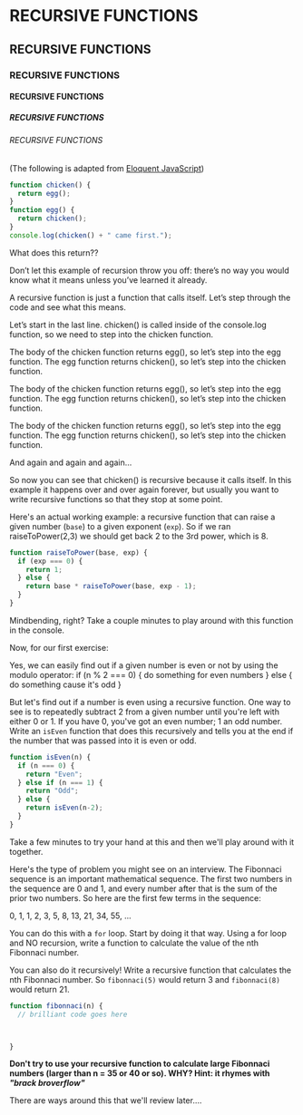 # RECURSIVE FUNCTIONS
## RECURSIVE FUNCTIONS
### RECURSIVE FUNCTIONS
#### RECURSIVE FUNCTIONS
##### RECURSIVE FUNCTIONS
###### RECURSIVE FUNCTIONS

(The following is adapted from [Eloquent JavaScript](http://watchandcode.com/courses/eloquent-javascript-the-annotated-version/lectures/206284))

```js
function chicken() {
  return egg();
}
function egg() {
  return chicken();
}
console.log(chicken() + " came first.");
```

What does this return??

Don’t let this example of recursion throw you off: there’s no way you would know what it means unless you’ve learned it already.

A recursive function is just a function that calls itself. Let’s step through the code and see what this means.

Let’s start in the last line. chicken() is called inside of the console.log function, so we need to step into the chicken function.

The body of the chicken function returns egg(), so let’s step into the egg function.
The egg function returns chicken(), so let’s step into the chicken function.

The body of the chicken function returns egg(), so let’s step into the egg function.
The egg function returns chicken(), so let’s step into the chicken function.

The body of the chicken function returns egg(), so let’s step into the egg function.
The egg function returns chicken(), so let’s step into the chicken function.

And again and again and again…

So now you can see that chicken() is recursive because it calls itself. In this example it happens over and over again forever, but usually you want to write recursive functions so that they stop at some point.

Here's an actual working example: a recursive function that can raise a given number (`base`) to a given exponent (`exp`). So if we ran raiseToPower(2,3) we should get back 2 to the 3rd power, which is 8.

```js
function raiseToPower(base, exp) {
  if (exp === 0) {
    return 1;
  } else {
    return base * raiseToPower(base, exp - 1);
  }
}
```

Mindbending, right? Take a couple minutes to play around with this function in the console.

Now, for our first exercise:

Yes, we can easily find out if a given number is even or not by using the modulo operator:
if (n % 2 === 0) { do something for even numbers } else { do something cause it's odd }

But let's find out if a number is even using a recursive function. One way to see is to repeatedly subtract 2 from a given number until you're left with either 0 or 1. If you have 0, you've got an even number; 1 an odd number. Write an `isEven` function that does this recursively and tells you at the end if the number that was passed into it is even or odd.

```js
function isEven(n) {
  if (n === 0) {
    return "Even";
  } else if (n === 1) {
    return "Odd";
  } else {
    return isEven(n-2);
  }
}
```

Take a few minutes to try your hand at this and then we'll play around with it together.

Here's the type of problem you might see on an interview. The Fibonnaci sequence is an important mathematical sequence. The first two numbers in the sequence are 0 and 1, and every number after that is the sum of the prior two numbers. So here are the first few terms in the sequence:

0, 1, 1, 2, 3, 5, 8, 13, 21, 34, 55, ...

You can do this with a `for` loop. Start by doing it that way. Using a for loop and NO recursion, write a function to calculate the value of the nth Fibonnaci number.

You can also do it recursively! Write a recursive function that calculates the nth Fibonnaci number. So `fibonnaci(5)` would return 3 and `fibonnaci(8)` would return 21.

```js
function fibonnaci(n) {
  // brilliant code goes here



}
```

**Don't try to use your recursive function to calculate large Fibonnaci numbers (larger than n = 35 or 40 or so). WHY? Hint: it rhymes with *"brack broverflow"***

There are ways around this that we'll review later....
